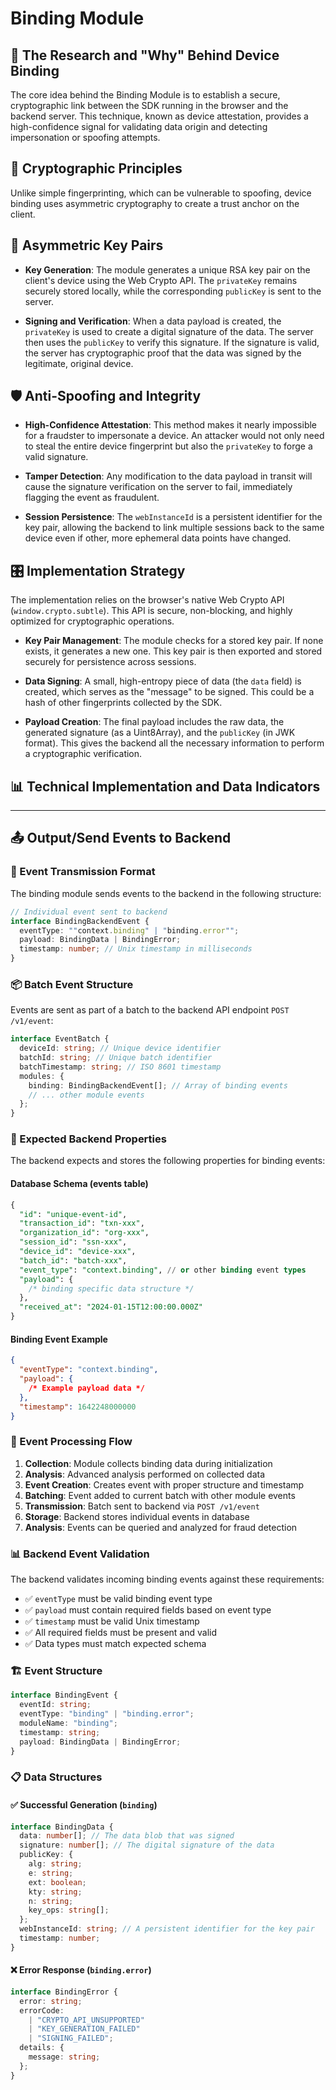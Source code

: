 # Binding Module

## 🔬 The Research and "Why" Behind Device Binding

The core idea behind the Binding Module is to establish a secure, cryptographic link between the SDK running in the browser and the backend server. This technique, known as device attestation, provides a high-confidence signal for validating data origin and detecting impersonation or spoofing attempts.

## 🔐 Cryptographic Principles

Unlike simple fingerprinting, which can be vulnerable to spoofing, device binding uses asymmetric cryptography to create a trust anchor on the client.

## 🔑 Asymmetric Key Pairs

- **Key Generation**: The module generates a unique RSA key pair on the client's device using the Web Crypto API. The `privateKey` remains securely stored locally, while the corresponding `publicKey` is sent to the server.

- **Signing and Verification**: When a data payload is created, the `privateKey` is used to create a digital signature of the data. The server then uses the `publicKey` to verify this signature. If the signature is valid, the server has cryptographic proof that the data was signed by the legitimate, original device.

## 🛡️ Anti-Spoofing and Integrity

- **High-Confidence Attestation**: This method makes it nearly impossible for a fraudster to impersonate a device. An attacker would not only need to steal the entire device fingerprint but also the `privateKey` to forge a valid signature.

- **Tamper Detection**: Any modification to the data payload in transit will cause the signature verification on the server to fail, immediately flagging the event as fraudulent.

- **Session Persistence**: The `webInstanceId` is a persistent identifier for the key pair, allowing the backend to link multiple sessions back to the same device even if other, more ephemeral data points have changed.

## 🎛️ Implementation Strategy

The implementation relies on the browser's native Web Crypto API (`window.crypto.subtle`). This API is secure, non-blocking, and highly optimized for cryptographic operations.

- **Key Pair Management**: The module checks for a stored key pair. If none exists, it generates a new one. This key pair is then exported and stored securely for persistence across sessions.

- **Data Signing**: A small, high-entropy piece of data (the `data` field) is created, which serves as the "message" to be signed. This could be a hash of other fingerprints collected by the SDK.

- **Payload Creation**: The final payload includes the raw data, the generated signature (as a Uint8Array), and the `publicKey` (in JWK format). This gives the backend all the necessary information to perform a cryptographic verification.

## 📊 Technical Implementation and Data Indicators

---

## 📤 Output/Send Events to Backend

### 🚀 Event Transmission Format

The binding module sends events to the backend in the following structure:

```typescript
// Individual event sent to backend
interface BindingBackendEvent {
  eventType: ""context.binding" | "binding.error"";
  payload: BindingData | BindingError;
  timestamp: number; // Unix timestamp in milliseconds
}
```

### 📦 Batch Event Structure

Events are sent as part of a batch to the backend API endpoint `POST /v1/event`:

```typescript
interface EventBatch {
  deviceId: string; // Unique device identifier
  batchId: string; // Unique batch identifier
  batchTimestamp: string; // ISO 8601 timestamp
  modules: {
    binding: BindingBackendEvent[]; // Array of binding events
    // ... other module events
  };
}
```

### 🎯 Expected Backend Properties

The backend expects and stores the following properties for binding events:

#### Database Schema (events table)
```sql
{
  "id": "unique-event-id",
  "transaction_id": "txn-xxx",
  "organization_id": "org-xxx", 
  "session_id": "ssn-xxx",
  "device_id": "device-xxx",
  "batch_id": "batch-xxx",
  "event_type": "context.binding", // or other binding event types
  "payload": {
    /* binding specific data structure */
  },
  "received_at": "2024-01-15T12:00:00.000Z"
}
```

#### Binding Event Example
```json
{
  "eventType": "context.binding",
  "payload": {
    /* Example payload data */
  },
  "timestamp": 1642248000000
}
```

### 🔄 Event Processing Flow

1. **Collection**: Module collects binding data during initialization
2. **Analysis**: Advanced analysis performed on collected data
3. **Event Creation**: Creates event with proper structure and timestamp
4. **Batching**: Event added to current batch with other module events
5. **Transmission**: Batch sent to backend via `POST /v1/event`
6. **Storage**: Backend stores individual events in database
7. **Analysis**: Events can be queried and analyzed for fraud detection

### 📊 Backend Event Validation

The backend validates incoming binding events against these requirements:

- ✅ `eventType` must be valid binding event type
- ✅ `payload` must contain required fields based on event type
- ✅ `timestamp` must be valid Unix timestamp
- ✅ All required fields must be present and valid
- ✅ Data types must match expected schema


### 🏗️ Event Structure

```typescript
interface BindingEvent {
  eventId: string;
  eventType: "binding" | "binding.error";
  moduleName: "binding";
  timestamp: string;
  payload: BindingData | BindingError;
}
```

### 📋 Data Structures

#### ✅ Successful Generation (`binding`)

```typescript
interface BindingData {
  data: number[]; // The data blob that was signed
  signature: number[]; // The digital signature of the data
  publicKey: {
    alg: string;
    e: string;
    ext: boolean;
    kty: string;
    n: string;
    key_ops: string[];
  };
  webInstanceId: string; // A persistent identifier for the key pair
  timestamp: number;
}
```

#### ❌ Error Response (`binding.error`)

```typescript
interface BindingError {
  error: string;
  errorCode:
    | "CRYPTO_API_UNSUPPORTED"
    | "KEY_GENERATION_FAILED"
    | "SIGNING_FAILED";
  details: {
    message: string;
  };
}
```
